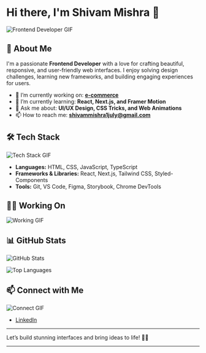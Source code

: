 # Hi there, I'm Shivam Mishra 👋


![Frontend Developer GIF](https://media.giphy.com/media/ZVik7pBtu9dNS/giphy.gif)

## 🚀 About Me

I'm a passionate **Frontend Developer** with a love for crafting beautiful, responsive, and user-friendly web interfaces. I enjoy solving design challenges, learning new frameworks, and building engaging experiences for users.

- 🔭 I’m currently working on: **[e-commerce](https://github.com/yourusername/yourproject)**
- 🌱 I’m currently learning: **React, Next.js, and Framer Motion**
- 💬 Ask me about: **UI/UX Design, CSS Tricks, and Web Animations**
- 📫 How to reach me: **shivammishra1july@gmail.com**

## 🛠️ Tech Stack

![Tech Stack GIF](https://media.giphy.com/media/QssGEmpkyEOhBCb7e1/giphy.gif)

- **Languages:** HTML, CSS, JavaScript, TypeScript
- **Frameworks & Libraries:** React, Next.js, Tailwind CSS, Styled-Components
- **Tools:** Git, VS Code, Figma, Storybook, Chrome DevTools

## 🧑‍💻 Working On

![Working GIF](https://media.giphy.com/media/xT9IgzoKnwFNmISR8I/giphy.gif)

## 📊 GitHub Stats

![GitHub Stats](https://github-readme-stats.vercel.app/api?username=yourusername&show_icons=true&theme=radical)

![Top Languages](https://github-readme-stats.vercel.app/api/top-langs/?username=yourusername&layout=compact&theme=radical)

## 📫 Connect with Me

![Connect GIF](https://media.giphy.com/media/jpVnC65DmYeyRL4LHS/giphy.gif)

- [LinkedIn](https://www.linkedin.com/in/shivam-mishra-723205254/)

---

Let’s build stunning interfaces and bring ideas to life! 🎨🚀

---

